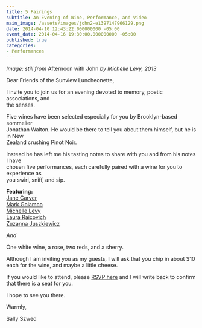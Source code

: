 ```yaml
---
title: 5 Pairings
subtitle: An Evening of Wine, Performance, and Video
main_image: /assets/images/john2-e1397147966129.png
date: 2014-04-10 12:43:22.000000000 -05:00
event_date: 2014-04-16 19:30:00.000000000 -05:00
published: true
categories:
- Performances
---
```

<p><em>Image: still from</em> Afternoon with John<em> by Michelle Levy, 2013</em></p>
<p>Dear Friends of the Sunview Luncheonette,</p>
<p>I invite you to join us for an evening devoted to memory, poetic associations, and<br />
the senses.</p>
<p>Five wines have been selected especially for you by Brooklyn-based sommelier<br />
Jonathan Walton. He would be there to tell you about them himself, but he is in New<br />
Zealand crushing Pinot Noir.</p>
<p>Instead he has left me his tasting notes to share with you and from his notes I have<br />
chosen five performances, each carefully paired with a wine for you to experience as<br />
you swirl, sniff, and sip.</p>
<p><strong>Featuring:</strong><br />
<a href="https://janecarver.bandcamp.com/">Jane Carver</a><br />
<a href="http://markgolamco.com/">Mark Golamco</a><br />
<a href="http://www.michelle-levy.com/">Michelle Levy</a><br />
<a href="http://www.brooklynrail.org/contributor/laura-raicovich">Laura Raicovich</a><br />
<a title="Food Project People’s Kitchen" href="http://thesunview.org/food-project-peoples-kitchen/">Zuzanna Juszkiewicz</a></p>
<p><em>And</em></p>
<p>One white wine, a rose, two reds, and a sherry.</p>
<p>Although I am inviting you as my guests, I will ask that you chip in about $10 each for the wine, and maybe a little cheese.</p>
<p>If you would like to attend, please <a href="mailto:sally.o.szwed@gmail.com">RSVP here</a> and I will write back to confirm that there is a seat for you.</p>
<p>I hope to see you there.</p>
<p>Warmly,</p>
<p>Sally Szwed</p>
